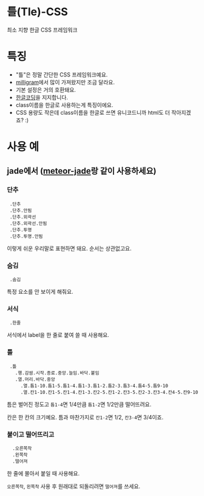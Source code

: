 # 틀(Tle)-CSS
최소 지향 한글 CSS 프레임워크

# 특징
* "틀"은 정말 간단한 CSS 프레임워크예요.
* [milligram](http://milligram.github.io/)에서 많이 가져왔지만 조금 달라요.
* 기본 설정은 거의 호환돼요.
* [한글코딩](http://xn--bj0bv9kgwxoqf.org/)을 지지합니다.
* class이름을 한글로 사용하는게 특징이에요.
* CSS 용량도 작은데 class이름을 한글로 쓰면 유니코드니까 html도 더 작아지겠죠? :)

# 사용 예
## jade에서 ([meteor-jade](https://atmospherejs.com/spectrum/jade)랑 같이 사용하세요)
### 단추
```
 .단추
 .단추.안됨
 .단추.외곽선
 .단추.외곽선.안됨
 .단추.투명
 .단추.투명.안됨
``` 
 이렇게 쉬운 우리말로 표현하면 돼요. 순서는 상관없고요.
### 숨김 
``` 
 .숨김
```
특정 요소를 안 보이게 해줘요.
### 서식
```
 .한줄
```
서식에서 label을 한 줄로 붙여 쓸 때 사용해요.
### 틀
```
 .틀
   .행.감쌈.시작.종료.중앙.늘임.바닥.붙임
   .열.머리.바닥.중앙
     .열.틈1-10.틈1-5.틈1-4.틈1-3.틈1-2.틈2-3.틈3-4.틈4-5.틈9-10
     .열.칸1-10.칸1-5.칸1-4.칸1-3.칸2-5.칸1-2.칸3-5.칸2-3.칸3-4.칸4-5.칸9-10
```
틈은 벌어진 정도고 ```틈1-4```면 1/4만큼 ```틈1-2```면 1/2만큼 떨어뜨려요.

칸은 한 칸의 크기예요. 틈과 마찬가지로 ```칸1-2```면 1/2, ```칸3-4```면 3/4이죠.
### 붙이고 떨어뜨리고
```
  .오른쪽착
  .왼쪽착
  .떨어져
```
한 줄에 몰아서 붙일 때 사용해요.

```오른쪽착```, ```왼쪽착``` 사용 후 원래대로 되돌리려면 ```떨어져```를 쓰세요.

